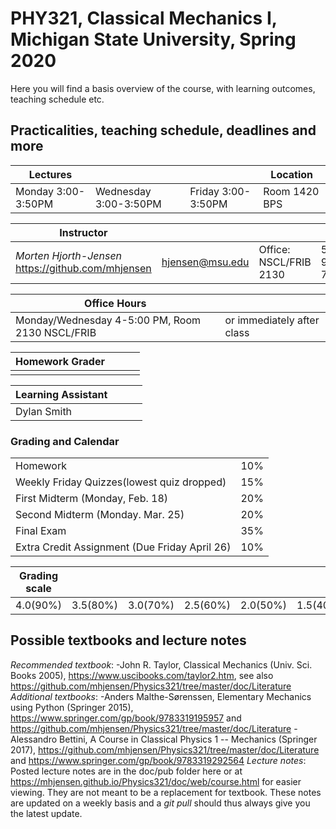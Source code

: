 # PHY321, Classical Mechanics I, Michigan State University, Spring 2020

Here you will find a basis overview of the course, with learning outcomes, teaching schedule etc.

## Practicalities, teaching schedule, deadlines and more

| Lectures |   |    |   Location |
|---------|----|----|----|
| Monday 3:00-3:50PM| Wednesday 3:00-3:50PM | Friday 3:00-3:50PM | Room 1420 BPS |


|  Instructor  |  |   |   |
|--------------|------|-----|----| 
| _Morten Hjorth-Jensen_ https://github.com/mhjensen | hjensen@msu.edu | Office: NSCL/FRIB 2130 | 517-908-7290 |



| Office Hours|   |  
|----------|----------|
| Monday/Wednesday 4-5:00 PM, Room 2130 NSCL/FRIB | or immediately after class |

| Homework Grader |  |   |   |
|--------------|------|-----|----| 
|  |  | |  |

| Learning Assistant |  |   |   |
|--------------|------|-----|----| 
| Dylan Smith |  | |  |


### Grading and Calendar

|  |  |
|------|-----|
|Homework | 10% |
| Weekly Friday Quizzes(lowest quiz dropped) | 15% |
| First Midterm (Monday, Feb. 18) | 20% |
| Second  Midterm (Monday. Mar. 25) | 20% |
| Final Exam |  35%  |
| Extra Credit Assignment (Due Friday April 26)| 10% |

| Grading scale | | | | | | | 
|-----|-----|-------|------|--------|--------|--------|
| 4.0(90%)| 3.5(80%)| 3.0(70%)| 2.5(60%)| 2.0(50%)| 1.5(40%)| 1.0(30%)|

## Possible textbooks and lecture notes

_Recommended textbook_:
-John R. Taylor, Classical Mechanics (Univ. Sci. Books 2005), https://www.uscibooks.com/taylor2.htm, see also https://github.com/mhjensen/Physics321/tree/master/doc/Literature
_Additional textbooks_:
-Anders Malthe-Sørenssen, Elementary Mechanics using Python (Springer 2015), https://www.springer.com/gp/book/9783319195957 and https://github.com/mhjensen/Physics321/tree/master/doc/Literature
-Alessandro Bettini, A Course in Classical Physics 1 -- Mechanics (Springer 2017), https://github.com/mhjensen/Physics321/tree/master/doc/Literature and https://www.springer.com/gp/book/9783319292564
_Lecture notes_:
Posted lecture notes are in the doc/pub folder here or at https://mhjensen.github.io/Physics321/doc/web/course.html for easier viewing. They are not meant to be a replacement for textbook. These notes are updated on a weekly basis and a _git pull_ should thus always give you the latest update. 
